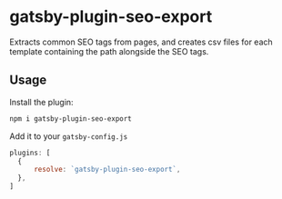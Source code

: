 # gatsby-plugin-seo-export

Extracts common SEO tags from pages, and creates csv files for each template containing the path alongside the SEO tags.

## Usage

Install the plugin:
```bash
npm i gatsby-plugin-seo-export
```

Add it to your `gatsby-config.js`
```js
plugins: [
  {
      resolve: `gatsby-plugin-seo-export`,
  },
]
```

